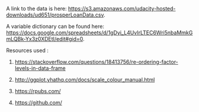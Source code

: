A link to the data is here: https://s3.amazonaws.com/udacity-hosted-downloads/ud651/prosperLoanData.csv.


A variable dictionary can be found here: https://docs.google.com/spreadsheets/d/1gDyi_L4UvIrLTEC6Wri5nbaMmkGmLQBk-Yx3z0XDEtI/edit#gid=0.

Resources used :
1. https://stackoverflow.com/questions/18413756/re-ordering-factor-levels-in-data-frame

2. http://ggplot.yhathq.com/docs/scale_colour_manual.html

3. https://rpubs.com/

4. https://github.com/
